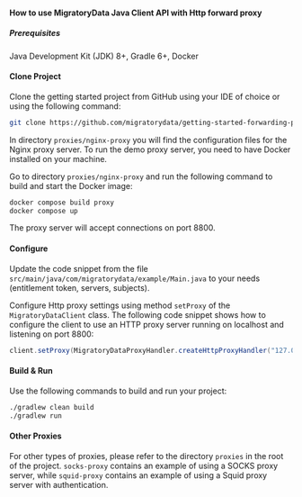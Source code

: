 #### How to use  MigratoryData Java Client API with Http forward proxy

##### Prerequisites
Java Development Kit (JDK) 8+, Gradle 6+, Docker 

#### Clone Project

Clone the getting started project from GitHub using your IDE of choice or using the following command:
```bash
git clone https://github.com/migratorydata/getting-started-forwarding-proxy-java.git
```

In directory `proxies/nginx-proxy` you will find the configuration files for the Nginx proxy server. To run the demo proxy server, you need to have Docker installed on your machine.

Go to directory `proxies/nginx-proxy` and run the following command to build and start the Docker image:

```bash
docker compose build proxy
docker compose up
```

The proxy server will accept connections on port 8800.

#### Configure
Update the code snippet from the file `src/main/java/com/migratorydata/example/Main.java` to your needs (entitlement token, servers, subjects).

Configure Http proxy settings using method `setProxy` of the `MigratoryDataClient` class. The following code snippet shows how to configure the client to use an HTTP proxy server running on localhost and listening on port 8800:

```java
client.setProxy(MigratoryDataProxyHandler.createHttpProxyHandler("127.0.0.1", 8800, null, null, null));
```

#### Build & Run

Use the following commands to build and run your project:

```bash
./gradlew clean build
./gradlew run
```

#### Other Proxies

For other types of proxies, please refer to the directory `proxies` in the root of the project. `socks-proxy` contains an example of using a SOCKS proxy server, while `squid-proxy` contains an example of using a Squid proxy server with authentication.
